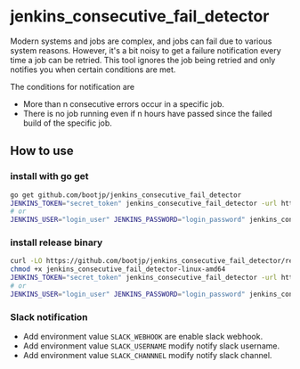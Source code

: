# jenkins_consecutive_fail_detector

Modern systems and jobs are complex, and jobs can fail due to various system reasons.
However, it's a bit noisy to get a failure notification every time a job can be retried.
This tool ignores the job being retried and only notifies you when certain conditions are met.

The conditions for notification are

- More than n consecutive errors occur in a specific job.
- There is no job running even if n hours have passed since the failed build of the specific job.


## How to use

### install with go get

```bash
go get github.com/bootjp/jenkins_consecutive_fail_detector
JENKINS_TOKEN="secret_token" jenkins_consecutive_fail_detector -url http://example.com:8080/jenkins 
# or
JENKINS_USER="login_user" JENKINS_PASSWORD="login_password" jenkins_consecutive_fail_detector -url http://example.com:8080/jenkins 
```

### install release binary
```bash
curl -LO https://github.com/bootjp/jenkins_consecutive_fail_detector/releases/download/v0.0.0/jenkins_consecutive_fail_detector-linux-amd64
chmod +x jenkins_consecutive_fail_detector-linux-amd64
JENKINS_TOKEN="secret_token" jenkins_consecutive_fail_detector -url http://example.com:8080/jenkins
# or
JENKINS_USER="login_user" JENKINS_PASSWORD="login_password" jenkins_consecutive_fail_detector -url http://example.com:8080/jenkins 
```

### Slack notification

- Add environment value `SLACK_WEBHOOK` are enable slack webhook.
- Add environment value `SLACK_USERNAME` modify notify slack username.
- Add environment value `SLACK_CHANNNEL` modify notify slack channel.
